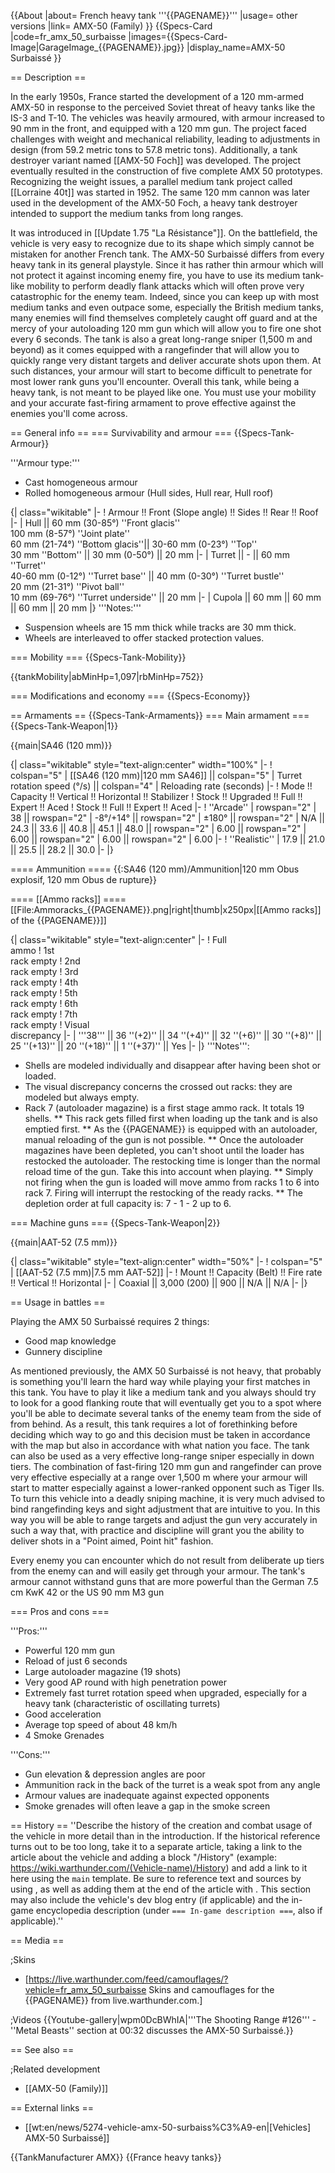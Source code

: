 {{About
|about= French heavy tank '''{{PAGENAME}}'''
|usage= other versions
|link= AMX-50 (Family)
}}
{{Specs-Card
|code=fr_amx_50_surbaisse
|images={{Specs-Card-Image|GarageImage_{{PAGENAME}}.jpg}}
|display_name=AMX-50 Surbaissé
}}

== Description ==
<!-- ''In the description, the first part should be about the history of the creation and combat usage of the vehicle, as well as its key features. In the second part, tell the reader about the ground vehicle in the game. Insert a screenshot of the vehicle, so that if the novice player does not remember the vehicle by name, he will immediately understand what kind of vehicle the article is talking about.'' -->
In the early 1950s, France started the development of a 120 mm-armed AMX-50 in response to the perceived Soviet threat of heavy tanks like the IS-3 and T-10. The vehicles was heavily armoured, with armour increased to 90 mm in the front, and equipped with a 120 mm gun. The project faced challenges with weight and mechanical reliability, leading to adjustments in design (from 59.2 metric tons to 57.8 metric tons). Additionally, a tank destroyer variant named [[AMX-50 Foch]] was developed. The project eventually resulted in the construction of five complete AMX 50 prototypes. Recognizing the weight issues, a parallel medium tank project called [[Lorraine 40t]] was started in 1952. The same 120 mm cannon was later used in the development of the AMX-50 Foch, a heavy tank destroyer intended to support the medium tanks from long ranges.

It was introduced in [[Update 1.75 "La Résistance"]]. On the battlefield, the vehicle is very easy to recognize due to its shape which simply cannot be mistaken for another French tank. The AMX-50 Surbaissé differs from every heavy tank in its general playstyle. Since it has rather thin armour which will not protect it against incoming enemy fire, you have to use its medium tank-like mobility to perform deadly flank attacks which will often prove very catastrophic for the enemy team. Indeed, since you can keep up with most medium tanks and even outpace some, especially the British medium tanks, many enemies will find themselves completely caught off guard and at the mercy of your autoloading 120 mm gun which will allow you to fire one shot every 6 seconds. The tank is also a great long-range sniper (1,500 m and beyond) as it comes equipped with a rangefinder that will allow you to quickly range very distant targets and deliver accurate shots upon them. At such distances, your armour will start to become difficult to penetrate for most lower rank guns you'll encounter. Overall this tank, while being a heavy tank, is not meant to be played like one. You must use your mobility and your accurate fast-firing armament to prove effective against the enemies you'll come across.

== General info ==
=== Survivability and armour ===
{{Specs-Tank-Armour}}
<!-- ''Describe armour protection. Note the most well protected and key weak areas. Appreciate the layout of modules as well as the number and location of crew members. Is the level of armour protection sufficient, is the placement of modules helpful for survival in combat? If necessary use a visual template to indicate the most secure and weak zones of the armour.'' -->
'''Armour type:'''

* Cast homogeneous armour
* Rolled homogeneous armour (Hull sides, Hull rear, Hull roof)

{| class="wikitable"
|-
! Armour !! Front (Slope angle) !! Sides !! Rear !! Roof
|-
| Hull || 60 mm (30-85°) ''Front glacis'' <br> 100 mm (8-57°) ''Joint plate'' <br> 60 mm (21-74°) ''Bottom glacis''|| 30-60 mm (0-23°) ''Top'' <br> 30 mm ''Bottom'' || 30 mm (0-50°) || 20 mm
|-
| Turret || - || 60 mm ''Turret'' <br> 40-60 mm (0-12°) ''Turret base'' || 40 mm (0-30°) ''Turret bustle'' <br> 20 mm (21-31°) ''Pivot ball'' <br> 10 mm (69-76°) ''Turret underside'' || 20 mm
|-
| Cupola || 60 mm || 60 mm || 60 mm || 20 mm
|}
'''Notes:'''

* Suspension wheels are 15 mm thick while tracks are 30 mm thick.
* Wheels are interleaved to offer stacked protection values.

=== Mobility ===
{{Specs-Tank-Mobility}}
<!-- ''Write about the mobility of the ground vehicle. Estimate the specific power and manoeuvrability, as well as the maximum speed forwards and backwards.'' -->

{{tankMobility|abMinHp=1,097|rbMinHp=752}}

=== Modifications and economy ===
{{Specs-Economy}}

== Armaments ==
{{Specs-Tank-Armaments}}
=== Main armament ===
{{Specs-Tank-Weapon|1}}
<!-- ''Give the reader information about the characteristics of the main gun. Assess its effectiveness in a battle based on the reloading speed, ballistics and the power of shells. Do not forget about the flexibility of the fire, that is how quickly the cannon can be aimed at the target, open fire on it and aim at another enemy. Add a link to the main article on the gun: <code><nowiki>{{main|Name of the weapon}}</nowiki></code>. Describe in general terms the ammunition available for the main gun. Give advice on how to use them and how to fill the ammunition storage.'' -->
{{main|SA46 (120 mm)}}

{| class="wikitable" style="text-align:center" width="100%"
|-
! colspan="5" | [[SA46 (120 mm)|120 mm SA46]] || colspan="5" | Turret rotation speed (°/s) || colspan="4" | Reloading rate (seconds)
|-
! Mode !! Capacity !! Vertical !! Horizontal !! Stabilizer
! Stock !! Upgraded !! Full !! Expert !! Aced
! Stock !! Full !! Expert !! Aced
|-
! ''Arcade''
| rowspan="2" | 38 || rowspan="2" | -8°/+14° || rowspan="2" | ±180° || rowspan="2" | N/A || 24.3 || 33.6 || 40.8 || 45.1 || 48.0 || rowspan="2" | 6.00 || rowspan="2" | 6.00 || rowspan="2" | 6.00 || rowspan="2" | 6.00
|-
! ''Realistic''
| 17.9 || 21.0 || 25.5 || 28.2 || 30.0
|-
|}

==== Ammunition ====
{{:SA46 (120 mm)/Ammunition|120 mm Obus explosif, 120 mm Obus de rupture}}

==== [[Ammo racks]] ====
[[File:Ammoracks_{{PAGENAME}}.png|right|thumb|x250px|[[Ammo racks]] of the {{PAGENAME}}]]
<!-- '''Last updated: 2.7.0.173''' -->
{| class="wikitable" style="text-align:center"
|-
! Full<br>ammo
! 1st<br>rack empty
! 2nd<br>rack empty
! 3rd<br>rack empty
! 4th<br>rack empty
! 5th<br>rack empty
! 6th<br>rack empty
! 7th<br>rack empty
! Visual<br>discrepancy
|-
| '''38''' || 36&nbsp;''(+2)'' || 34&nbsp;''(+4)'' || 32&nbsp;''(+6)'' || 30&nbsp;''(+8)'' || 25&nbsp;''(+13)'' || 20&nbsp;''(+18)'' || 1&nbsp;''(+37)'' || Yes
|-
|}
'''Notes''':

* Shells are modeled individually and disappear after having been shot or loaded.
* The visual discrepancy concerns the crossed out racks: they are modeled but always empty.
* Rack 7 (autoloader magazine) is a first stage ammo rack. It totals 19 shells.
** This rack gets filled first when loading up the tank and is also emptied first.
** As the {{PAGENAME}} is equipped with an autoloader, manual reloading of the gun is not possible.
** Once the autoloader magazines have been depleted, you can't shoot until the loader has restocked the autoloader. The restocking time is longer than the normal reload time of the gun. Take this into account when playing.
** Simply not firing when the gun is loaded will move ammo from racks 1 to 6 into rack 7. Firing will interrupt the restocking of the ready racks.
** The depletion order at full capacity is: 7 - 1 - 2 up to 6.

=== Machine guns ===
{{Specs-Tank-Weapon|2}}
<!-- ''Offensive and anti-aircraft machine guns not only allow you to fight some aircraft but also are effective against lightly armoured vehicles. Evaluate machine guns and give recommendations on its use.'' -->
{{main|AAT-52 (7.5 mm)}}

{| class="wikitable" style="text-align:center" width="50%"
|-
! colspan="5" | [[AAT-52 (7.5 mm)|7.5 mm AAT-52]]
|-
! Mount !! Capacity (Belt) !! Fire rate !! Vertical !! Horizontal
|-
| Coaxial || 3,000 (200) || 900 || N/A || N/A
|-
|}

== Usage in battles ==
<!-- ''Describe the tactics of playing in the vehicle, the features of using vehicles in the team and advice on tactics. Refrain from creating a "guide" - do not impose a single point of view but instead give the reader food for thought. Describe the most dangerous enemies and give recommendations on fighting them. If necessary, note the specifics of the game in different modes (AB, RB, SB).'' -->
Playing the AMX 50 Surbaissé requires 2 things:

* Good map knowledge
* Gunnery discipline

As mentioned previously, the AMX 50 Surbaissé is not heavy, that probably is something you'll learn the hard way while playing your first matches in this tank. You have to play it like a medium tank and you always should try to look for a good flanking route that will eventually get you to a spot where you'll be able to decimate several tanks of the enemy team from the side of from behind. As a result, this tank requires a lot of forethinking before deciding which way to go and this decision must be taken in accordance with the map but also in accordance with what nation you face. The tank can also be used as a very effective long-range sniper especially in down tiers. The combination of fast-firing 120 mm gun and rangefinder can prove very effective especially at a range over 1,500 m where your armour will start to matter especially against a lower-ranked opponent such as Tiger IIs. To turn this vehicle into a deadly sniping machine, it is very much advised to bind rangefinding keys and sight adjustment that are intuitive to you. In this way you will be able to range targets and adjust the gun very accurately in such a way that, with practice and discipline will grant you the ability to deliver shots in a "Point aimed, Point hit" fashion.

Every enemy you can encounter which do not result from deliberate up tiers from the enemy can and will easily get through your armour. The tank's armour cannot withstand guns that are more powerful than the German 7.5 cm KwK 42 or the US 90 mm M3 gun

=== Pros and cons ===
<!-- ''Summarise and briefly evaluate the vehicle in terms of its characteristics and combat effectiveness. Mark its pros and cons in a bulleted list. Try not to use more than 6 points for each of the characteristics. Avoid using categorical definitions such as "bad", "good" and the like - use substitutions with softer forms such as "inadequate" and "effective".'' -->

'''Pros:'''

* Powerful 120 mm gun
* Reload of just 6 seconds
* Large autoloader magazine (19 shots)
* Very good AP round with high penetration power
* Extremely fast turret rotation speed when upgraded, especially for a heavy tank (characteristic of oscillating turrets)
* Good acceleration
* Average top speed of about 48 km/h
* 4 Smoke Grenades

'''Cons:'''

* Gun elevation & depression angles are poor
* Ammunition rack in the back of the turret is a weak spot from any angle
* Armour values are inadequate against expected opponents
* Smoke grenades will often leave a gap in the smoke screen

== History ==
''Describe the history of the creation and combat usage of the vehicle in more detail than in the introduction. If the historical reference turns out to be too long, take it to a separate article, taking a link to the article about the vehicle and adding a block "/History" (example: <nowiki>https://wiki.warthunder.com/(Vehicle-name)/History</nowiki>) and add a link to it here using the <code>main</code> template. Be sure to reference text and sources by using <code><nowiki><ref></ref></nowiki></code>, as well as adding them at the end of the article with <code><nowiki><references /></nowiki></code>. This section may also include the vehicle's dev blog entry (if applicable) and the in-game encyclopedia description (under <code><nowiki>=== In-game description ===</nowiki></code>, also if applicable).''

== Media ==
<!-- ''Excellent additions to the article would be video guides, screenshots from the game, and photos.'' -->

;Skins

* [https://live.warthunder.com/feed/camouflages/?vehicle=fr_amx_50_surbaisse Skins and camouflages for the {{PAGENAME}} from live.warthunder.com.]

;Videos
{{Youtube-gallery|wpm0DcBWhIA|'''The Shooting Range #126''' - ''Metal Beasts'' section at 00:32 discusses the AMX-50 Surbaissé.}}

== See also ==
<!-- ''Links to the articles on the War Thunder Wiki that you think will be useful for the reader, for example:''
* ''reference to the series of the vehicles;''
* ''links to approximate analogues of other nations and research trees.'' -->

;Related development

* [[AMX-50 (Family)]]

== External links ==
<!-- ''Paste links to sources and external resources, such as:''
* ''topic on the official game forum;''
* ''other literature.'' -->

* [[wt:en/news/5274-vehicle-amx-50-surbaiss%C3%A9-en|[Vehicles] AMX-50 Surbaissé]]

{{TankManufacturer AMX}}
{{France heavy tanks}}